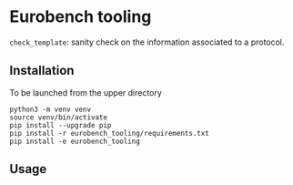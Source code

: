 # Eurobench tooling

`check_template`: sanity check on the information associated to a protocol.

## Installation

To be launched from the upper directory

```term
python3 -m venv venv
source venv/bin/activate
pip install --upgrade pip
pip install -r eurobench_tooling/requirements.txt
pip install -e eurobench_tooling
```

## Usage

```term
```